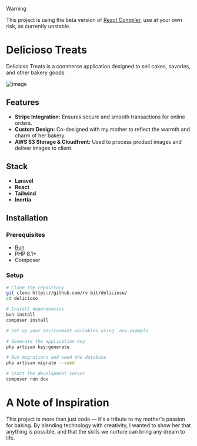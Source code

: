 > [!WARNING]
> This project is using the beta version of [React Compiler](https://react.dev/learn/react-compiler), use at your own risk, as currently unstable.

# Delicioso Treats

Delicioso Treats is a commerce application designed to sell cakes, savories, and other bakery goods.

![image](https://github.com/user-attachments/assets/e6eed220-ed78-4e80-86f0-14bcf032c8a1)

## Features
- **Stripe Integration:** Ensures secure and smooth transactions for online orders.
- **Custom Design:** Co-designed with my mother to reflect the warmth and charm of her bakery.
- **AWS S3 Storage & Cloudfront:** Used to process product images and deliver images to client.

## Stack
- **Laravel**
- **React**
- **Tailwind**
- **Inertia**

## Installation
### Prerequisites
- [Bun](https://bun.sh/)
- PHP 8.1+
- Composer

### Setup
```bash
# Clone the repository
git clone https://github.com/rv-bit/delicioso/
cd delicioso

# Install dependencies
bun install
composer install

# Set up your environment variables using .env.example

# Generate the application key
php artisan key:generate

# Run migrations and seed the database
php artisan migrate --seed

# Start the development server
composer run dev
```

# A Note of Inspiration
This project is more than just code — it's a tribute to my mother's passion for baking. By blending technology with creativity, I wanted to show her that anything is possible, and that the skills we nurture can bring any dream to life.
